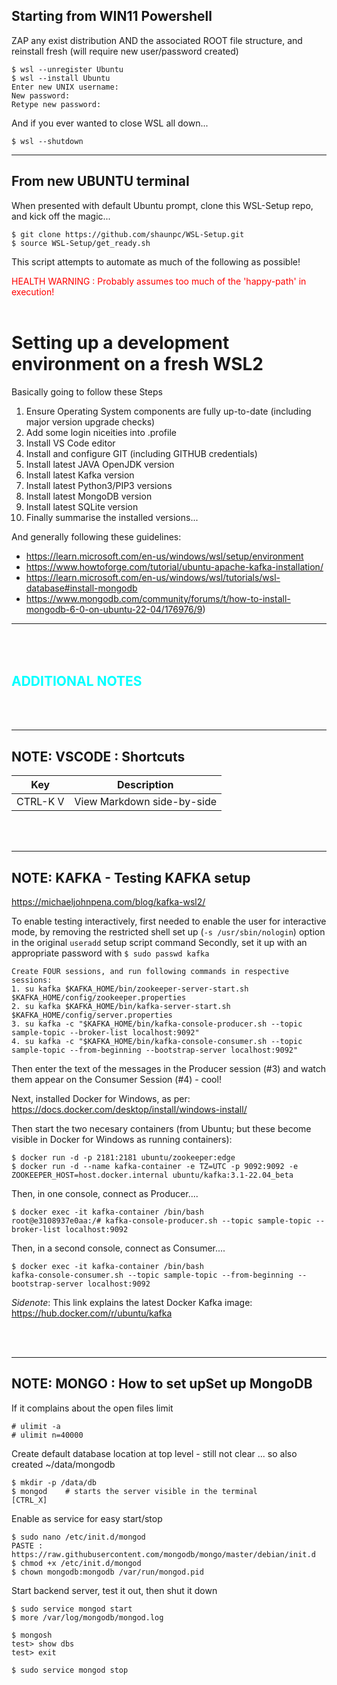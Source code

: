 ## Starting from WIN11 Powershell
ZAP any exist distribution AND the associated ROOT file structure, and reinstall fresh (will require new user/password created)
```shell
$ wsl --unregister Ubuntu
$ wsl --install Ubuntu
Enter new UNIX username: 
New password:
Retype new password:
```
And if you ever wanted to close WSL all down...
```shell
$ wsl --shutdown
```
---

## From new UBUNTU terminal
When presented with default Ubuntu prompt, clone this WSL-Setup repo, and kick off the magic... 
```shell
$ git clone https://github.com/shaunpc/WSL-Setup.git
$ source WSL-Setup/get_ready.sh
```
This script attempts to automate as much of the following as possible!

<span style="color:red">HEALTH WARNING : Probably assumes too much of the 'happy-path' in execution!</span>
<br/><br/>

# Setting up a development environment on a fresh WSL2 
Basically going to follow these Steps
1. Ensure Operating System components are fully up-to-date (including major version upgrade checks)
2. Add some login niceities into .profile
3. Install VS Code editor
4. Install and configure GIT (including GITHUB credentials)
5. Install latest JAVA OpenJDK version
6. Install latest Kafka version
7. Install latest Python3/PIP3 versions
8. Install latest MongoDB version
9. Install latest SQLite version
10. Finally summarise the installed versions... 


And generally following these guidelines:
- https://learn.microsoft.com/en-us/windows/wsl/setup/environment
- https://www.howtoforge.com/tutorial/ubuntu-apache-kafka-installation/
- https://learn.microsoft.com/en-us/windows/wsl/tutorials/wsl-database#install-mongodb
- https://www.mongodb.com/community/forums/t/how-to-install-mongodb-6-0-on-ubuntu-22-04/176976/9)


---
<br/><br/>
<span style="color:cyan">ADDITIONAL NOTES</span>
---
<br/><br/>

---
## NOTE: VSCODE : Shortcuts
|Key|Description|
|---|-----------|
|CTRL-K V | View Markdown side-by-side|

<br/><br/>

---
## NOTE: KAFKA - Testing KAFKA setup 
https://michaeljohnpena.com/blog/kafka-wsl2/

To enable testing interactively, first needed to enable the user for interactive mode, by removing the restricted shell set up (```-s /usr/sbin/nologin```) option in the original ```useradd``` setup script command
Secondly, set it up with an appropriate password with `$ sudo passwd kafka`

```shell
Create FOUR sessions, and run following commands in respective sessions: 
1. su kafka $KAFKA_HOME/bin/zookeeper-server-start.sh $KAFKA_HOME/config/zookeeper.properties
2. su kafka $KAFKA_HOME/bin/kafka-server-start.sh $KAFKA_HOME/config/server.properties
3. su kafka -c "$KAFKA_HOME/bin/kafka-console-producer.sh --topic sample-topic --broker-list localhost:9092"
4. su kafka -c "$KAFKA_HOME/bin/kafka-console-consumer.sh --topic sample-topic --from-beginning --bootstrap-server localhost:9092"
```

Then enter the text of the messages in the Producer session (#3) and watch them appear on the Consumer Session (#4) - cool!

Next, installed Docker for Windows, as per: https://docs.docker.com/desktop/install/windows-install/

Then start the two necesary containers (from Ubuntu; but these become visible in Docker for Windows as running  containers):
```shell
$ docker run -d -p 2181:2181 ubuntu/zookeeper:edge
$ docker run -d --name kafka-container -e TZ=UTC -p 9092:9092 -e ZOOKEEPER_HOST=host.docker.internal ubuntu/kafka:3.1-22.04_beta
```
Then, in one console, connect as Producer....
```
$ docker exec -it kafka-container /bin/bash
root@e3108937e0aa:/# kafka-console-producer.sh --topic sample-topic --broker-list localhost:9092
```
Then, in a second console, connect as Consumer....
```
$ docker exec -it kafka-container /bin/bash
kafka-console-consumer.sh --topic sample-topic --from-beginning --bootstrap-server localhost:9092
```
_Sidenote_: This link explains the latest Docker Kafka image: https://hub.docker.com/r/ubuntu/kafka

<br/>
<br/>

---
## NOTE: MONGO : How to set upSet up MongoDB

If it complains about the open files limit
```shell
# ulimit -a
# ulimit n=40000
```

Create default database location at top level - still not clear ...  so also created ~/data/mongodb   
```shell
$ mkdir -p /data/db
$ mongod    # starts the server visible in the terminal
[CTRL_X]
```
Enable as service for easy start/stop
```shell 
$ sudo nano /etc/init.d/mongod 
PASTE : https://raw.githubusercontent.com/mongodb/mongo/master/debian/init.d
$ chmod +x /etc/init.d/mongod
$ chown mongodb:mongodb /var/run/mongod.pid
```
Start backend server, test it out, then shut it down
```shell
$ sudo service mongod start
$ more /var/log/mongodb/mongod.log 

$ mongosh
test> show dbs
test> exit

$ sudo service mongod stop
```
